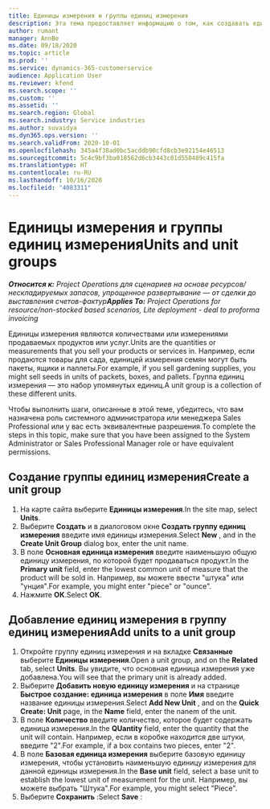 ```yaml
---
title: Единицы измерения и группы единиц измерения
description: Эта тема предоставляет информацию о том, как создавать единицы измерения и группы единиц измерения в Dynamics 365 Project Operations.
author: rumant
manager: AnnBe
ms.date: 09/18/2020
ms.topic: article
ms.prod: ''
ms.service: dynamics-365-customerservice
audience: Application User
ms.reviewer: kfend
ms.search.scope: ''
ms.custom: ''
ms.assetid: ''
ms.search.region: Global
ms.search.industry: Service industries
ms.author: suvaidya
ms.dyn365.ops.version: ''
ms.search.validFrom: 2020-10-01
ms.openlocfilehash: 345a4f38ad0bc5acddb90cfd8cb3e92154e46513
ms.sourcegitcommit: 5c4c9bf3ba018562d6cb3443c01d550489c415fa
ms.translationtype: HT
ms.contentlocale: ru-RU
ms.lasthandoff: 10/16/2020
ms.locfileid: "4083311"
---
```

# <a name="units-and-unit-groups"></a><span data-ttu-id="dd2a5-103">Единицы измерения и группы единиц измерения</span><span class="sxs-lookup"><span data-stu-id="dd2a5-103">Units and unit groups</span></span>

<span data-ttu-id="dd2a5-104">_**Относится к:** Project Operations для сценариев на основе ресурсов/нескладируемых запасов, упрощенное развертывание — от сделки до выставления счетов-фактур_</span><span class="sxs-lookup"><span data-stu-id="dd2a5-104">_**Applies To:** Project Operations for resource/non-stocked based scenarios, Lite deployment - deal to proforma invoicing_</span></span>

<span data-ttu-id="dd2a5-105">Единицы измерения являются количествами или измерениями продаваемых продуктов или услуг.</span><span class="sxs-lookup"><span data-stu-id="dd2a5-105">Units are the quantities or measurements that you sell your products or services in.</span></span> <span data-ttu-id="dd2a5-106">Например, если продаются товары для сада, единицей измерения семян могут быть пакеты, ящики и паллеты.</span><span class="sxs-lookup"><span data-stu-id="dd2a5-106">For example, if you sell gardening supplies, you might sell seeds in units of packets, boxes, and pallets.</span></span> <span data-ttu-id="dd2a5-107">Группа единиц измерения — это набор упомянутых единиц.</span><span class="sxs-lookup"><span data-stu-id="dd2a5-107">A unit group is a collection of these different units.</span></span>

<span data-ttu-id="dd2a5-108">Чтобы выполнить шаги, описанные в этой теме, убедитесь, что вам назначена роль системного администратора или менеджера Sales Professional или у вас есть эквивалентные разрешения.</span><span class="sxs-lookup"><span data-stu-id="dd2a5-108">To complete the steps in this topic, make sure that you have been assigned to the System Administrator or Sales Professional Manager role or have equivalent permissions.</span></span>

## <a name="create-a-unit-group"></a><span data-ttu-id="dd2a5-109">Создание группы единиц измерения</span><span class="sxs-lookup"><span data-stu-id="dd2a5-109">Create a unit group</span></span>

1. <span data-ttu-id="dd2a5-110">На карте сайта выберите **Единицы измерения**.</span><span class="sxs-lookup"><span data-stu-id="dd2a5-110">In the site map, select **Units**.</span></span>
2. <span data-ttu-id="dd2a5-111">Выберите **Создать** и в диалоговом окне **Создать группу единиц измерения** введите имя единицы измерения.</span><span class="sxs-lookup"><span data-stu-id="dd2a5-111">Select **New** , and in the **Create Unit Group** dialog box, enter the unit name.</span></span>
3. <span data-ttu-id="dd2a5-112">В поле **Основная единица измерения** введите наименьшую общую единицу измерения, по которой будет продаваться продукт.</span><span class="sxs-lookup"><span data-stu-id="dd2a5-112">In the **Primary unit** field, enter the lowest common unit of measure that the product will be sold in.</span></span> <span data-ttu-id="dd2a5-113">Например, вы можете ввести "штука" или "унция".</span><span class="sxs-lookup"><span data-stu-id="dd2a5-113">For example, you might enter "piece" or "ounce".</span></span>
4. <span data-ttu-id="dd2a5-114">Нажмите **ОК**.</span><span class="sxs-lookup"><span data-stu-id="dd2a5-114">Select **OK**.</span></span>

## <a name="add-units-to-a-unit-group"></a><span data-ttu-id="dd2a5-115">Добавление единиц измерения в группу единиц измерения</span><span class="sxs-lookup"><span data-stu-id="dd2a5-115">Add units to a unit group</span></span>

1. <span data-ttu-id="dd2a5-116">Откройте группу единиц измерения и на вкладке **Связанные** выберите **Единицы измерения**.</span><span class="sxs-lookup"><span data-stu-id="dd2a5-116">Open a unit group, and on the **Related** tab, select **Units**.</span></span> <span data-ttu-id="dd2a5-117">Вы увидите, что основная единица измерения уже добавлена.</span><span class="sxs-lookup"><span data-stu-id="dd2a5-117">You will see that the primary unit is already added.</span></span>
2. <span data-ttu-id="dd2a5-118">Выберите **Добавить новую единицу измерения** и на странице **Быстрое создание: единица измерения** в поле **Имя** введите название единицы измерения.</span><span class="sxs-lookup"><span data-stu-id="dd2a5-118">Select **Add New Unit** , and on the **Quick Create: Unit** page, in the **Name** field, enter the nanem of the unit.</span></span>
3. <span data-ttu-id="dd2a5-119">В поле **Количество** введите количество, которое будет содержать единица измерения.</span><span class="sxs-lookup"><span data-stu-id="dd2a5-119">In the **QUantity** field, enter the quantity that the unit will contain.</span></span> <span data-ttu-id="dd2a5-120">Например, если в коробке находится две штуки, введите "2".</span><span class="sxs-lookup"><span data-stu-id="dd2a5-120">For example, if a box contains two pieces, enter "2".</span></span> 
4. <span data-ttu-id="dd2a5-121">В поле **Базовая единица измерения** выберите базовую единицу измерения, чтобы установить наименьшую единицу измерения для данной единицы измерения.</span><span class="sxs-lookup"><span data-stu-id="dd2a5-121">In the **Base unit** field, select a base unit to establish the lowest unit of measurement for the unit.</span></span> <span data-ttu-id="dd2a5-122">Например, вы можете выбрать "Штука".</span><span class="sxs-lookup"><span data-stu-id="dd2a5-122">For example, you might select "Piece".</span></span>
5. <span data-ttu-id="dd2a5-123">Выберите **Сохранить** :</span><span class="sxs-lookup"><span data-stu-id="dd2a5-123">Select **Save** :</span></span>
